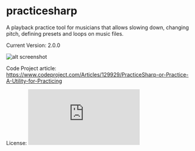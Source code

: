 # practicesharp
A playback practice tool for musicians that allows slowing down, changing pitch, defining presets and loops on music files.

Current Version: 2.0.0

![alt screenshot](https://github.com/bigman73/practicesharp/blob/master/Docs/Practice%23_ScreenShot.png)

Code Project article: https://www.codeproject.com/Articles/129929/PracticeSharp-or-Practice-A-Utility-for-Practicing

License: ![alt LGPLV3](http://www.gnu.org/copyleft/lesser.html)
